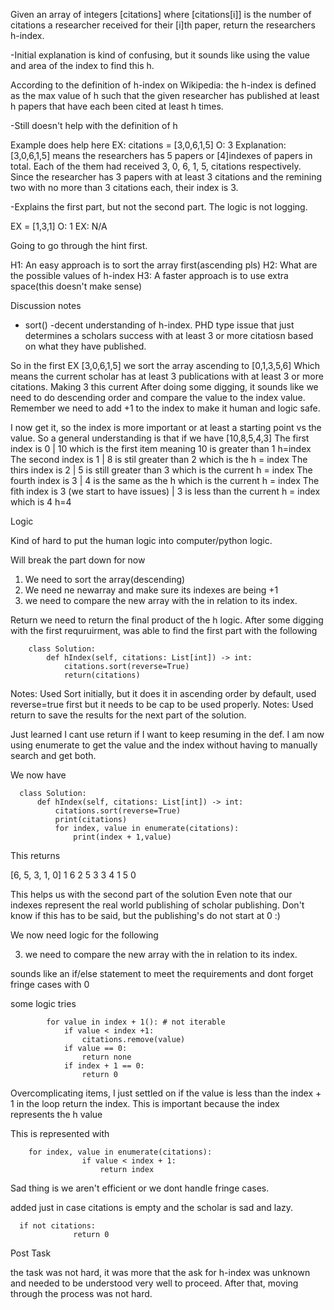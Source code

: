 Given an array of integers [citations] where [citations[i]] is the number of citations a researcher received for their [i]th paper, return the researchers h-index.

-Initial explanation is kind of confusing, but it sounds like using the value and area of the index to find this h. 

According to the definition of h-index on Wikipedia: the h-index is defined as the max value of h such that the given researcher has published at least h papers that have each been cited at least h times.

-Still doesn't help with the definition of h

Example does help here
EX: citations = [3,0,6,1,5]
O: 3
Explanation: [3,0,6,1,5] means the researchers has 5 papers or [4]indexes of papers in total. Each of the them had 
received 3, 0, 6, 1, 5, citations respectively. Since the researcher has 3 papers with at least 3 citations and the remining two with no more than 3 citations each, their index is 3.

-Explains the first part, but not the second part. The logic is not logging. 

EX = [1,3,1]
O: 1
EX: N/A

Going to go through the hint first.

H1: An easy approach is to sort the array first(ascending pls)
H2: What are the possible values of h-index
H3: A faster approach is to use extra space(this doesn't make sense)


Discussion notes
- sort()
-decent understanding of h-index. PHD type issue that just determines a scholars success with at least 3 or more citatiosn based on what they have published.

So in the first EX [3,0,6,1,5] we sort the array ascending to [0,1,3,5,6]
Which means the current scholar has at least 3 publications with at least 3 or more citations. 
Making 3 this current 
After doing some digging, it sounds like we need to do descending order and compare the value to the index value.
Remember we need to add +1 to the index to make it human and logic safe.

I now get it, so the index is more important or at least a starting point vs the value.
So a general understanding is that if we have [10,8,5,4,3]
The first index is 0 | 10 which is the first item meaning 10 is greater than 1 h=index
The second index is 1 | 8 is stil greater than 2 which is the h = index
The thirs index is 2 | 5 is still greater than 3 which is the current h = index
The fourth index is 3 | 4 is the same as the h which is the current h = index
The fith index is 3 (we start to have issues) | 3 is less than the current h = index which is 4
h=4


Logic 

Kind of hard to put the human logic into computer/python logic.

Will break the part down for now
1. We need to sort the array(descending)
2. We need ne newarray and make sure its indexes are being +1 
3. we need to compare the new array with the in relation to its index. 

Return we need to return the final product of the h logic.
After some digging with the first requruirment, was able to find the first part with the following

        class Solution:
            def hIndex(self, citations: List[int]) -> int:
                citations.sort(reverse=True)   
                return(citations)

Notes: Used Sort initially, but it does it in ascending order by default, used reverse=true first but it needs to be cap to be used properly. 
Notes: Used return to save the results for the next part of the solution. 


Just learned I cant use return if I want to keep resuming in the def.
I am now using enumerate to get the value and the index without having to manually search and get both. 

We now have 


      class Solution:
          def hIndex(self, citations: List[int]) -> int:
              citations.sort(reverse=True)   
              print(citations)
              for index, value in enumerate(citations):
                  print(index + 1,value)

This returns 

[6, 5, 3, 1, 0]
1 6
2 5
3 3
4 1
5 0

This helps us with the second part of the solution
Even note that our indexes represent the real world publishing of scholar publishing.
Don't know if this has to be said, but the publishing's do not start at 0 :)


We now need logic for the following

3. we need to compare the new array with the in relation to its index. 

sounds like an if/else statement to meet the requirements and dont forget
fringe cases with 0

some logic tries

 
            for value in index + 1(): # not iterable
                if value < index +1:
                    citations.remove(value)
                if value == 0: 
                    return none
                if index + 1 == 0: 
                    return 0


Overcomplicating items, I just settled on if the value is less than the index + 1 in the loop return the index. 
This is important because the index represents the h value

This is represented with 

        for index, value in enumerate(citations):
                    if value < index + 1:        
                        return index

Sad thing is we aren't efficient or we dont handle fringe cases. 

added just in case citations is empty and the scholar is sad and lazy.
 

      if not citations:
                  return 0

Post Task

the task was not hard, it was more that the ask for h-index was unknown and needed to be understood very well to proceed.
After that, moving through the process was not hard.









